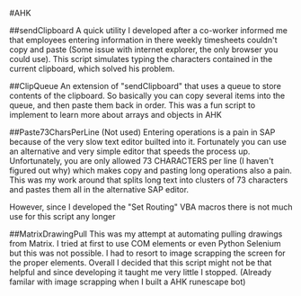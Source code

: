 #AHK

##sendClipboard
A quick utility I developed after a co-worker informed me that employees entering information in there weekly timesheets couldn't copy and paste (Some issue with internet explorer, the only browser you could use).
This script simulates typing the characters contained in the current clipboard, which solved his problem.

##ClipQueue
An extension of "sendClipboard" that uses a queue to store contents of the clipboard. So basically you can copy several items into the queue, and then paste them back in order. This was a fun script to implement to learn more about arrays and objects in AHK

##Paste73CharsPerLine (Not used)
Entering operations is a pain in SAP because of the very slow text editor builted into it. Fortunately you can use an alternative and very simple editor that speeds the process up. Unfortunately, you are only allowed 73 CHARACTERS per line (I haven't figured out why) which makes copy and pasting long operations also a pain. This was my work around that splits long text into clusters of 73 characters and pastes them all in the alternative SAP editor.

However, since I developed the "Set Routing" VBA macros there is not much use for this script any longer

##MatrixDrawingPull
This was my attempt at automating pulling drawings from Matrix. I tried at first to use COM elements or even Python Selenium but this was not possible. I had to resort to image scrapping the screen for the proper elements. Overall I decided that this script might not be that helpful and since developing it taught me very little I stopped. (Already familar with image scrapping when I built a AHK runescape bot)